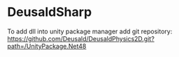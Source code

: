 # DeusaldSharp
To add dll into unity package manager add git repository:
https://github.com/Deusald/DeusaldPhysics2D.git?path=/UnityPackage.Net48
